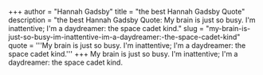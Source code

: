 +++
author = "Hannah Gadsby"
title = "the best Hannah Gadsby Quote"
description = "the best Hannah Gadsby Quote: My brain is just so busy. I'm inattentive; I'm a daydreamer: the space cadet kind."
slug = "my-brain-is-just-so-busy-im-inattentive-im-a-daydreamer:-the-space-cadet-kind"
quote = '''My brain is just so busy. I'm inattentive; I'm a daydreamer: the space cadet kind.'''
+++
My brain is just so busy. I'm inattentive; I'm a daydreamer: the space cadet kind.

